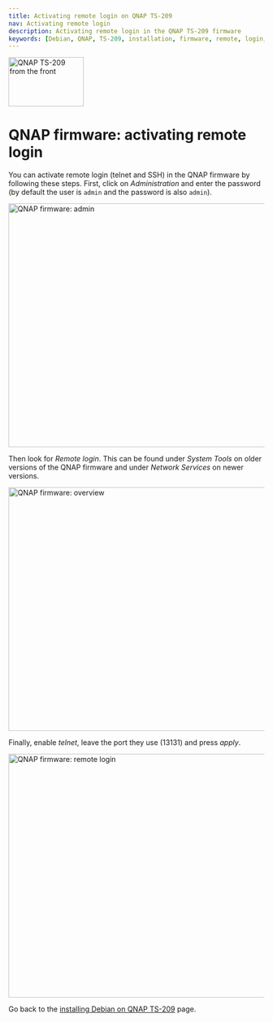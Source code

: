 ```yaml
---
title: Activating remote login on QNAP TS-209
nav: Activating remote login
description: Activating remote login in the QNAP TS-209 firmware
keywords: [Debian, QNAP, TS-209, installation, firmware, remote, login, telnet, SSH]
---
```


<div class="right">
<img src = "../images/r_ts209_front.jpg" class="border" alt="QNAP TS-209 from the front" width="148" height="97" />
</div>

<h1>QNAP firmware: activating remote login</h1>

You can activate remote login (telnet and SSH) in the QNAP firmware by
following these steps.  First, click on <em>Administration</em> and enter
the password (by default the user is `admin` and the password is also
`admin`).

<a href = "../images/qnap-admin.png">
<img src = "../images/qnap-admin.png" class="border" alt = "QNAP firmware: admin"
 width="640" height="480" />
</a>

Then look for <em>Remote login</em>.  This can be found under <em>System
Tools</em> on older versions of the QNAP firmware and under <em>Network
Services</em> on newer versions.

<img src = "../../images/qnap-system-tools.png" class="border" alt = "QNAP firmware: overview" width="640" height="480" />

Finally, enable <em>telnet</em>, leave the port they use (13131) and press
<em>apply</em>.

<img src = "../../images/qnap-remote-login.png" class="border" alt = "QNAP firmware: remote login" width="640" height="480" />

Go back to the <a href = "..">installing Debian on QNAP TS-209</a> page.

